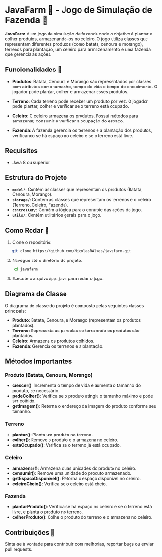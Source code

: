 # JavaFarm 🌾 - Jogo de Simulação de Fazenda 🌱

**JavaFarm** é um jogo de simulação de fazenda onde o objetivo é plantar e colher produtos, armazenando-os no celeiro. O jogo utiliza classes que representam diferentes produtos (como batata, cenoura e morango), terrenos para plantação, um celeiro para armazenamento e uma fazenda que gerencia as ações.

## Funcionalidades 🌟

- **Produtos**: Batata, Cenoura e Morango são representados por classes com atributos como tamanho, tempo de vida e tempo de crescimento. O jogador pode plantar, colher e armazenar esses produtos.
  
- **Terreno**: Cada terreno pode receber um produto por vez. O jogador pode plantar, colher e verificar se o terreno está ocupado.

- **Celeiro**: O celeiro armazena os produtos. Possui métodos para armazenar, consumir e verificar a ocupação do espaço.

- **Fazenda**: A fazenda gerencia os terrenos e a plantação dos produtos, verificando se há espaço no celeiro e se o terreno está livre.

## Requisitos

- Java 8 ou superior

## Estrutura do Projeto

- **`model/`**: Contém as classes que representam os produtos (Batata, Cenoura, Morango).
- **`storage/`**: Contém as classes que representam os terrenos e o celeiro (Terreno, Celeiro, Fazenda).
- **`controller/`**: Contém a lógica para o controle das ações do jogo.
- **`utils/`**: Contém utilitários gerais para o jogo.

## Como Rodar 🚀

1. Clone o repositório:

```bash
   git clone https://github.com/NicolasRAlves/javafarm.git
```

2. Navegue até o diretório do projeto.

```bash
    cd javafarm
```

3. Execute o arquivo `App.java` para rodar o jogo.

## Diagrama de Classe

O diagrama de classe do projeto é composto pelas seguintes classes principais:

- **Produto**: Batata, Cenoura, e Morango (representam os produtos plantados).
- **Terreno**: Representa as parcelas de terra onde os produtos são plantados.
- **Celeiro**: Armazena os produtos colhidos.
- **Fazenda**: Gerencia os terrenos e a plantação.

## Métodos Importantes

### Produto (Batata, Cenoura, Morango) 

- **crescer()**: Incrementa o tempo de vida e aumenta o tamanho do produto, se necessário.
- **podeColher()**: Verifica se o produto atingiu o tamanho máximo e pode ser colhido.
- **getImagem()**: Retorna o endereço da imagem do produto conforme seu tamanho.

### Terreno

- **plantar()**: Planta um produto no terreno.
- **colher()**: Remove o produto e o armazena no celeiro.
- **estaOcupado()**: Verifica se o terreno já está ocupado.

### Celeiro

- **armazenar()**: Armazena duas unidades do produto no celeiro.
- **consumir()**: Remove uma unidade do produto armazenado.
- **getEspacoDisponivel()**: Retorna o espaço disponível no celeiro.
- **celeiroCheio()**: Verifica se o celeiro está cheio.

### Fazenda 

- **plantarProduto()**: Verifica se há espaço no celeiro e se o terreno está livre, e planta o produto no terreno.
- **colherProduto()**: Colhe o produto do terreno e o armazena no celeiro.

## Contribuições 🤝

Sinta-se à vontade para contribuir com melhorias, reportar bugs ou enviar pull requests.
